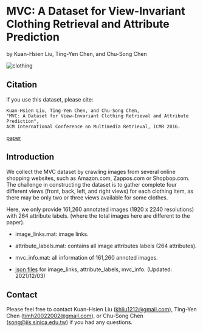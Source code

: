 # MVC: A Dataset for View-Invariant Clothing Retrieval and Attribute Prediction
by Kuan-Hsien Liu, Ting-Yen Chen, and Chu-Song Chen

![clothing](https://github.com/MVC-Datasets/MVC/blob/gh-pages/MultiviewClothingImage.jpg?raw=true)

## Citation
if you use this dataset, please cite:
	
	Kuan-Hsien Liu, Ting-Yen Chen, and Chu-Song Chen,
	"MVC: A Dataset for View-Invariant Clothing Retrieval and Attribute Prediction",
	ACM International Conference on Multimedia Retrieval, ICMR 2016.
	
[paper](http://www.iis.sinica.edu.tw/papers/song/19692-F.pdf)

## Introduction
We collect the MVC dataset by crawling images from several online shopping websites, such as Amazon.com, Zappos.com or Shopbop.com.   The challenge in constructing the dataset is to gather complete four different views (front, back, left, and right views) for each clothing item, as there may be only two or three views available for some clothes.

Here, we only provide 161,260 annotated images (1920 x 2240 resolutions) with 264 attribute labels.
(where the total images here are different to the paper).

  * image_links.mat: image links.
  * attribute_labels.mat: contains all image attributes labels (264 attributes).
  * mvc_info.mat: all information of 161,260 annoted images.
  
  * [json files](https://drive.google.com/drive/folders/0B0oMjGuurWR4ZVZ1X19veUkxeU0?resourcekey=0-OGNzNY-DI4Tvg4ScQyaFBw&usp=sharing) for image_links, attribute_labels, mvc_info. (Updated: 2021/12/03)

## Contact
Please feel free to contact Kuan-Hsien Liu (khliu1212@gmail.com), Ting-Yen Chen (timh20022002@gmail.com), or Chu-Song Chen (song@iis.sinica.edu.tw) if you had any questions.
